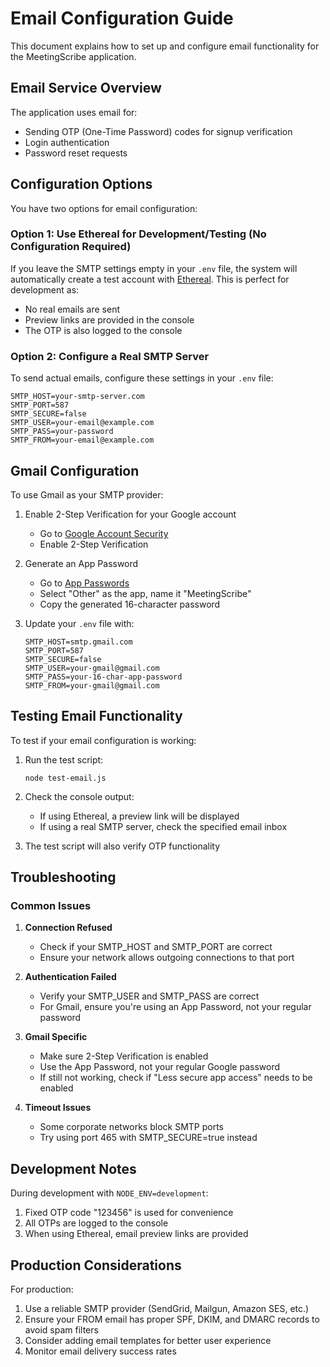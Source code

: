 # Email Configuration Guide

This document explains how to set up and configure email functionality for the MeetingScribe application.

## Email Service Overview

The application uses email for:
- Sending OTP (One-Time Password) codes for signup verification
- Login authentication
- Password reset requests

## Configuration Options

You have two options for email configuration:

### Option 1: Use Ethereal for Development/Testing (No Configuration Required)

If you leave the SMTP settings empty in your `.env` file, the system will automatically create a test account with [Ethereal](https://ethereal.email/). This is perfect for development as:

- No real emails are sent
- Preview links are provided in the console
- The OTP is also logged to the console

### Option 2: Configure a Real SMTP Server

To send actual emails, configure these settings in your `.env` file:

```
SMTP_HOST=your-smtp-server.com
SMTP_PORT=587
SMTP_SECURE=false
SMTP_USER=your-email@example.com
SMTP_PASS=your-password
SMTP_FROM=your-email@example.com
```

## Gmail Configuration

To use Gmail as your SMTP provider:

1. Enable 2-Step Verification for your Google account
   - Go to [Google Account Security](https://myaccount.google.com/security)
   - Enable 2-Step Verification

2. Generate an App Password
   - Go to [App Passwords](https://myaccount.google.com/apppasswords)
   - Select "Other" as the app, name it "MeetingScribe"
   - Copy the generated 16-character password

3. Update your `.env` file with:
   ```
   SMTP_HOST=smtp.gmail.com
   SMTP_PORT=587
   SMTP_SECURE=false
   SMTP_USER=your-gmail@gmail.com
   SMTP_PASS=your-16-char-app-password
   SMTP_FROM=your-gmail@gmail.com
   ```

## Testing Email Functionality

To test if your email configuration is working:

1. Run the test script:
   ```
   node test-email.js
   ```

2. Check the console output:
   - If using Ethereal, a preview link will be displayed
   - If using a real SMTP server, check the specified email inbox

3. The test script will also verify OTP functionality

## Troubleshooting

### Common Issues

1. **Connection Refused**
   - Check if your SMTP_HOST and SMTP_PORT are correct
   - Ensure your network allows outgoing connections to that port

2. **Authentication Failed**
   - Verify your SMTP_USER and SMTP_PASS are correct
   - For Gmail, ensure you're using an App Password, not your regular password

3. **Gmail Specific**
   - Make sure 2-Step Verification is enabled
   - Use the App Password, not your regular Google password
   - If still not working, check if "Less secure app access" needs to be enabled

4. **Timeout Issues**
   - Some corporate networks block SMTP ports
   - Try using port 465 with SMTP_SECURE=true instead

## Development Notes

During development with `NODE_ENV=development`:

1. Fixed OTP code "123456" is used for convenience
2. All OTPs are logged to the console
3. When using Ethereal, email preview links are provided

## Production Considerations

For production:

1. Use a reliable SMTP provider (SendGrid, Mailgun, Amazon SES, etc.)
2. Ensure your FROM email has proper SPF, DKIM, and DMARC records to avoid spam filters
3. Consider adding email templates for better user experience
4. Monitor email delivery success rates 